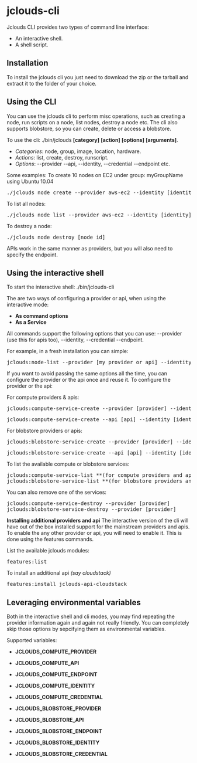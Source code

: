 jclouds-cli
===========

Jclouds CLI provides two types of command line interface:

* An interactive shell.
* A shell script.

Installation
-----------
To install the jclouds cli you just need to download the zip or the tarball and extract it to the folder of your choice.

Using the CLI
----------------
You can use the jclouds cli to perform misc operations, such as creating a node, run scripts on a node, list nodes, destroy a node etc.
The cli also supports blobstore, so you can create, delete or access a blobstore.

To use the cli:
./bin/jclouds **[category]** **[action]** **[options]** **[arguments]**.

* *Categories*: node, group, image, location, hardware.
* *Actions*: list, create, destroy, runscript.
* *Options*: --provider --api, --identity, --credential --endpoint etc.

Some examples:
To create 10 nodes on EC2 under group: myGroupName using Ubuntu 10.04
<pre>
./jclouds node create --provider aws-ec2 --identity [identity] --credential [credential] --os-family ubuntu --os-version 10.04 --adminAcess myGroupName 10
</pre>

To list all nodes:
<pre>
./jclouds node list --provider aws-ec2 --identity [identity] --credential [credential]
</pre>

To destroy a node:
<pre>
./jclouds node destroy [node id]
</pre>

APIs work in the same manner as providers, but you will also need to specify the endpoint.

Using the interactive shell
---------------------------
To start the interactive shell:
./bin/jclouds-cli

The are two ways of configuring a provider or api, when using the interactive mode:

* **As command options**
* **As a Service**

All commands support the following options that you can use: --provider (use this for apis too), --identity, --credential --endpoint.

For example, in a fresh installation you can simple:

<pre>
jclouds:node-list --provider [my provider or api] --identity [my identity] --credential [my credential] --endpoint [my endpoint]
</pre>

If you want to avoid passing the same options all the time, you can configure the provider or the api once and reuse it. To configure the provider or the api:

For compute providers & apis:

<pre>
jclouds:compute-service-create --provider [provider] --identity [identity] --credential [credential]
</pre>

<pre>
jclouds:compute-service-create --api [api] --identity [identity] --credential [credential] --endpoint [endpoint]
</pre>

For blobstore providers or apis:

<pre>
jclouds:blobstore-service-create --provider [provider] --identity [identity] --credential [credential]
</pre>

<pre>
jclouds:blobstore-service-create --api [api] --identity [identity] --credential [credential] --endpoint [endpoint]
</pre>

To list the available compute or blobstore services:

<pre>
jclouds:compute-service-list **(for compute providers and apis)**
jclouds:blobstore-service-list **(for blobstore providers and apis)**
</pre>

You can also remove one of the services:

<pre>
jclouds:compute-service-destroy --provider [provider]
jclouds:blobstore-service-destroy --provider [provider]
</pre>

**Installing additional providers and api**
The interactive version of the cli will have out of the box installed support for the mainstream providers and apis. To enable the any other provider or api, you will need to enable it.
This is done using the features commands.

List the available jclouds modules:
<pre>
features:list
</pre>

To install an additional api *(say cloudstack)*
<pre>
features:install jclouds-api-cloudstack
</pre>


Leveraging environmental variables
-----------------------------------
Both in the interactive shell and cli modes, you may find repeating the provider information again and again not really friendly.
You can completely skip those options by sepcifying them as environmental variables.

Supported variables:
* **JCLOUDS_COMPUTE_PROVIDER**
* **JCLOUDS_COMPUTE_API**
* **JCLOUDS_COMPUTE_ENDPOINT**
* **JCLOUDS_COMPUTE_IDENTITY**
* **JCLOUDS_COMPUTE_CREDENTIAL**

* **JCLOUDS_BLOBSTORE_PROVIDER**
* **JCLOUDS_BLOBSTORE_API**
* **JCLOUDS_BLOBSTORE_ENDPOINT**
* **JCLOUDS_BLOBSTORE_IDENTITY**
* **JCLOUDS_BLOBSTORE_CREDENTIAL**





